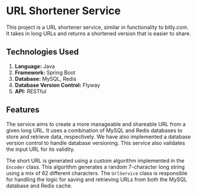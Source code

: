 # URL Shortener Service

This project is a URL shortener service, similar in functionality to bitly.com. It takes in long URLs and returns a shortened version that is easier to share.

## Technologies Used

1. **Language:** Java
2. **Framework:** Spring Boot
3. **Database:** MySQL, Redis
4. **Database Version Control:** Flyway
5. **API:** RESTful

## Features

The service aims to create a more manageable and shareable URL from a given long URL. It uses a combination of MySQL and Redis databases to store and retrieve data, respectively. We have also implemented a database version control to handle database versioning. This service also validates the input URL for its validity. 

The short URL is generated using a custom algorithm implemented in the `Encoder` class. This algorithm generates a random 7-character long string using a mix of 62 different characters. The `UrlService` class is responsible for handling the logic for saving and retrieving URLs from both the MySQL database and Redis cache.


